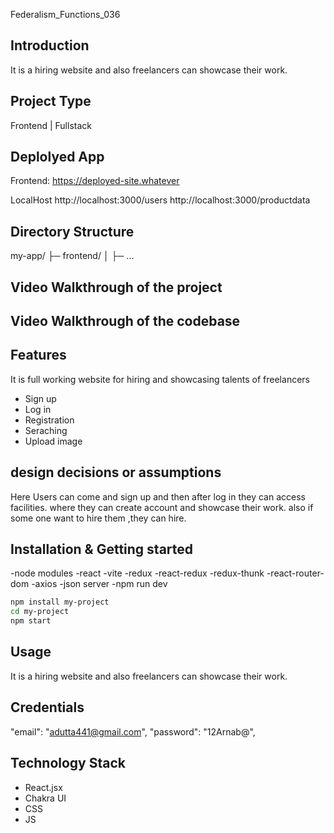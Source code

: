 Federalism_Functions_036

## Introduction
It is a hiring website and also freelancers can showcase their work.
## Project Type
Frontend | Fullstack

## Deplolyed App
Frontend: https://deployed-site.whatever

LocalHost
 http://localhost:3000/users
 http://localhost:3000/productdata

## Directory Structure
my-app/
├─ frontend/
│  ├─ ...

## Video Walkthrough of the project


## Video Walkthrough of the codebase


## Features
It is full working website for hiring and showcasing talents of freelancers

- Sign up
- Log in
- Registration
- Seraching
- Upload image

## design decisions or assumptions
Here Users can come and sign up and then after log in they can access facilities. where they can create account and showcase their work. also if some one want to hire them ,they can hire.


## Installation & Getting started
-node modules
-react
-vite
-redux
-react-redux
-redux-thunk
-react-router-dom
-axios
-json server
-npm run dev
```bash
npm install my-project
cd my-project
npm start
```

## Usage
It is a hiring website and also freelancers can showcase their work.


## Credentials
 "email": "adutta441@gmail.com",
      "password": "12Arnab@",



## Technology Stack


- React.jsx
- Chakra UI
- CSS
- JS
